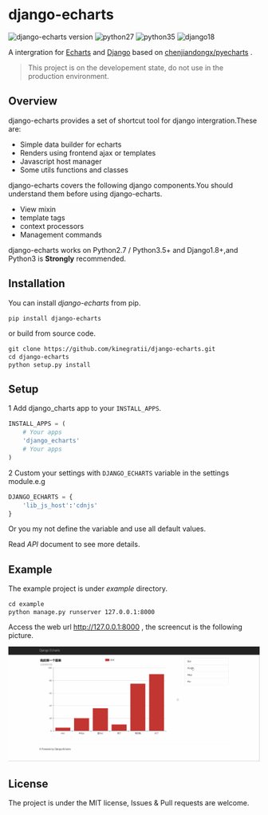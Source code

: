 # django-echarts

![django-echarts version](https://img.shields.io/pypi/v/django-echarts.svg) ![python27](https://img.shields.io/badge/Python-2.7+-blue.svg) ![python35](https://img.shields.io/badge/Python-3.5+-blue.svg) ![django18](https://img.shields.io/badge/Django-1.8+-blue.svg)

A intergration for [Echarts](http://echarts.baidu.com/index.html) and [Django](https://www.djangoproject.com) based on [chenjiandongx/pyecharts](https://github.com/chenjiandongx/pyecharts) .

> This project is on the developement state, do not use in the production environment.

## Overview

django-echarts provides a set of shortcut tool for django intergration.These are:

- Simple data builder for echarts
- Renders using frontend ajax or templates
- Javascript host manager
- Some utils functions and classes

django-echarts covers the following django components.You should understand them before using django-echarts.

- View mixin
- template tags
- context processors
- Management commands

django-echarts works on Python2.7 / Python3.5+ and Django1.8+,and Python3 is **Strongly** recommended.

## Installation

You can install *django-echarts* from pip.

```
pip install django-echarts
```

or build from source code.

```
git clone https://github.com/kinegratii/django-echarts.git
cd django-echarts
python setup.py install
```

## Setup

1 Add django_charts app to your `INSTALL_APPS`.

```python
INSTALL_APPS = (
    # Your apps
    'django_echarts'
    # Your apps
)
```

2 Custom your settings with `DJANGO_ECHARTS` variable in the settings module.e.g

```python
DJANGO_ECHARTS = {
    'lib_js_host':'cdnjs'
}
```

Or you my not define the variable and use all default values.

Read *API* document to see more details.

## Example

The example project is under *example* directory.

```shell
cd example
python manage.py runserver 127.0.0.1:8000
```

Access the web url  http://127.0.0.1:8000 , the screencut is the following picture.

![Demo](images/demo1.gif)

## License

The project is under the MIT license, Issues & Pull requests are welcome.